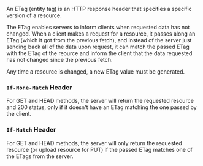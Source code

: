 
An ETag (entity tag) is an HTTP response header that specifies a specific version of a resource.

The ETag enables servers to inform clients when requested data has not changed. When a client makes a request for a resource, it passes along an ETag (which it got from the previous fetch), and instead of the server just sending back all of the data upon request, it can match the passed ETag with the ETag of the reource and inform the client that the data requested has not changed since the previous fetch.

Any time a resource is changed, a new ETag value must be generated. 

### `If-None-Match` Header
For GET and HEAD methods, the server will return the requested resource and 200 status, only if it doesn't have an ETag matching the one passed by the client.

### `If-Match` Header
For GET and HEAD methods, the server will only return the requested resource (or upload resource for PUT) if the passed ETag matches one of the ETags from the server.